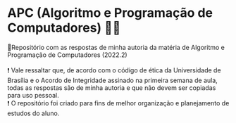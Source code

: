 # APC (Algoritmo e Programação de Computadores) 👨‍💻
🌟Repositório com as respostas de minha autoria da matéria de Algoritmo e Programação de Computadores (2022.2)
<br>
<br>
❗ Vale ressaltar que, de acordo com o código de ética da Universidade de Brasília e o Acordo de Integridade assinado na primeira semana de aula, todas as respostas são de minha autoria e que não devem ser copiadas para uso pessoal.
<br>
❗ O repositório foi criado para fins de melhor organização e planejamento de estudos do aluno.
